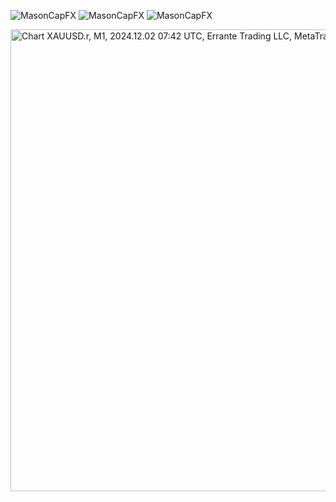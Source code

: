 ![MasonCapFX](https://www.tradingview.com/x/W17zjJ29/ "MasonCapFX")
![MasonCapFX](https://www.tradingview.com/x/cDoh5oYu/ "MasonCapFX")
![MasonCapFX](https://www.tradingview.com/x/XbSgSOlC/ "MasonCapFX")

<img src="https://charts.mql5.com/41/564/xauusd-r-m1-errante-trading-llc.png" loading="lazy" width="1564" height="739" alt="Chart XAUUSD.r, M1, 2024.12.02 07:42 UTC, Errante Trading LLC, MetaTrader 5, Demo" title="Chart XAUUSD.r, M1, 2024.12.02 07:42 UTC, Errante Trading LLC, MetaTrader 5, Demo">